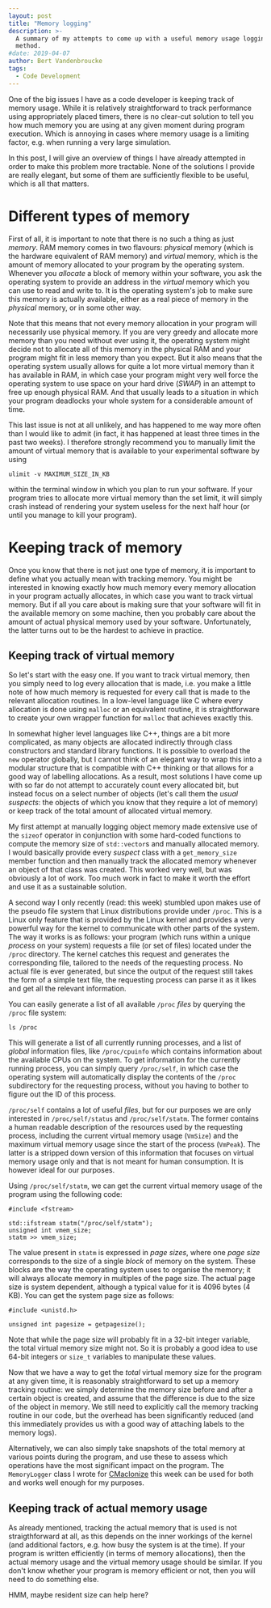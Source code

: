 ```yaml
---
layout: post
title: "Memory logging"
description: >-
  A summary of my attempts to come up with a useful memory usage logging
  method.
#date: 2019-04-07
author: Bert Vandenbroucke
tags: 
  - Code Development
---
```


One of the big issues I have as a code developer is keeping track of 
memory usage. While it is relatively straightforward to track 
performance using appropriately placed timers, there is no clear-cut 
solution to tell you how much memory you are using at any given moment 
during program execution. Which is annoying in cases where memory usage 
is a limiting factor, e.g. when running a very large simulation.

In this post, I will give an overview of things I have already attempted 
in order to make this problem more tractable. None of the solutions I 
provide are really elegant, but some of them are sufficiently flexible 
to be useful, which is all that matters.

# Different types of memory

First of all, it is important to note that there is no such a thing as 
just *memory*. RAM memory comes in two flavours: *physical* memory 
(which is the hardware equivalent of RAM memory) and *virtual* memory, 
which is the amount of memory allocated to your program by the operating 
system. Whenever you *allocate* a block of memory within your software, 
you ask the operating system to provide an address in the *virtual* 
memory which you can use to read and write to. It is the operating 
system's job to make sure this memory is actually available, either as a 
real piece of memory in the *physical* memory, or in some other way.

Note that this means that not every memory allocation in your program 
will necessarily use physical memory. If you are very greedy and 
allocate more memory than you need without ever using it, the operating 
system might decide not to allocate all of this memory in the physical 
RAM and your program might fit in less memory than you expect. But it 
also means that the operating system usually allows for quite a lot more 
virtual memory than it has available in RAM, in which case your program 
might very well force the operating system to use space on your hard 
drive (*SWAP*) in an attempt to free up enough physical RAM. And that 
usually leads to a situation in which your program deadlocks your whole 
system for a considerable amount of time.

This last issue is not at all unlikely, and has happened to me way more 
often than I would like to admit (in fact, it has happened at least 
three times in the past two weeks). I therefore strongly recommend you 
to manually limit the amount of virtual memory that is available to your 
experimental software by using

```
ulimit -v MAXIMUM_SIZE_IN_KB
```

within the terminal window in which you plan to run your software. If 
your program tries to allocate more virtual memory than the set limit, 
it will simply crash instead of rendering your system useless for the 
next half hour (or until you manage to kill your program).

# Keeping track of memory

Once you know that there is not just one type of memory, it is important 
to define what you actually mean with tracking memory. You might be 
interested in knowing exactly how much memory every memory allocation in 
your program actually allocates, in which case you want to track virtual 
memory. But if all you care about is making sure that your software will 
fit in the available memory on some machine, then you probably care 
about the amount of actual physical memory used by your software. 
Unfortunately, the latter turns out to be the hardest to achieve in 
practice.

## Keeping track of virtual memory

So let's start with the easy one. If you want to track virtual memory, 
then you simply need to log every allocation that is made, i.e. you make 
a little note of how much memory is requested for every call that is 
made to the relevant allocation routines. In a low-level language like C 
where every allocation is done using `malloc` or an equivalent routine, 
it is straightforware to create your own wrapper function for `malloc` 
that achieves exactly this.

In somewhat higher level languages like C++, things are a bit more 
complicated, as many objects are allocated indirectly through class 
constructors and standard library functions. It is possible to overload 
the `new` operator globally, but I cannot think of an elegant way to 
wrap this into a modular structure that is compatible with C++ thinking 
or that allows for a good way of labelling allocations. As a result, 
most solutions I have come up with so far do not attempt to accurately 
count every allocated bit, but instead focus on a select number of 
objects (let's call them the *usual suspects*: the objects of which you 
know that they require a lot of memory) or keep track of the total 
amount of allocated virtual memory.

My first attempt at manually logging object memory made extensive use of 
the `sizeof` operator in conjunction with some hard-coded functions to 
compute the memory size of `std::vector`s and manually allocated memory. 
I would basically provide every *suspect* class with a `get_memory_size` 
member function and then manually track the allocated memory whenever an 
object of that class was created. This worked very well, but was 
obviously a lot of work. Too much work in fact to make it worth the 
effort and use it as a sustainable solution.

A second way I only recently (read: this week) stumbled upon makes use 
of the pseudo file system that Linux distributions provide under 
`/proc`. This is a Linux only feature that is provided by the Linux 
kernel and provides a very powerful way for the kernel to communicate 
with other parts of the system. The way it works is as follows: your 
program (which runs within a unique *process* on your system) requests a 
file (or set of files) located under the `/proc` directory. The kernel 
catches this request and generates the corresponding file, tailored to 
the needs of the requesting process. No actual file is ever generated, 
but since the output of the request still takes the form of a simple 
text file, the requesting process can parse it as it likes and get all 
the relevant information.

You can easily generate a list of all available `/proc` *files* by 
querying the `/proc` file system:

```
ls /proc
```

This will generate a list of all currently running processes, and a list 
of *global* information files, like `/proc/cpuinfo` which contains 
information about the available CPUs on the system. To get information 
for the currently running process, you can simply query `/proc/self`, in 
which case the operating system will automatically display the contents 
of the `/proc` subdirectory for the requesting process, without you 
having to bother to figure out the ID of this process.

`/proc/self` contains a lot of useful *files*, but for our purposes we 
are only interested in `/proc/self/status` and `/proc/self/statm`. The 
former contains a human readable description of the resources used by 
the requesting process, including the current virtual memory usage 
(`VmSize`) and the maximum virtual memory usage since the start of the 
process (`VmPeak`). The latter is a stripped down version of this 
information that focuses on virtual memory usage only and that is not 
meant for human consumption. It is however ideal for our purposes.

Using `/proc/self/statm`, we can get the current virtual memory usage of 
the program using the following code:

```
#include <fstream>

std::ifstream statm("/proc/self/statm");
unsigned int vmem_size;
statm >> vmem_size;
```

The value present in `statm` is expressed in *page sizes*, where one 
*page size* corresponds to the size of a single *block* of memory on the 
system. These blocks are the way the operating system uses to organise 
the memory; it will always allocate memory in multiples of the page 
size. The actual page size is system dependent, although a typical value 
for it is 4096 bytes (4 KB). You can get the system page size as 
follows:

```
#include <unistd.h>

unsigned int pagesize = getpagesize();
```

Note that while the page size will probably fit in a 32-bit integer 
variable, the total virtual memory size might not. So it is probably a 
good idea to use 64-bit integers or `size_t` variables to manipulate 
these values.

Now that we have a way to get the *total* virtual memory size for the 
program at any given time, it is reasonably straightforward to set up a 
memory tracking routine: we simply determine the memory size before and 
after a certain object is created, and assume that the difference is due 
to the size of the object in memory. We still need to explicitly call 
the memory tracking routine in our code, but the overhead has been 
significantly reduced (and this immediately provides us with a good way 
of attaching labels to the memory logs).

Alternatively, we can also simply take snapshots of the total memory at 
various points during the program, and use these to assess which 
operations have the most significant impact on the program. The 
`MemoryLogger` class I wrote for 
[CMacIonize](https://github.com/bwvdnbro/CMacIonize/) this week can be 
used for both and works well enough for my purposes.

## Keeping track of actual memory usage

As already mentioned, tracking the actual memory that is used is not 
straigthforward at all, as this depends on the inner workings of the 
kernel (and additional factors, e.g. how busy the system is at the 
time). If your program is written efficiently (in terms of memory 
allocations), then the actual memory usage and the virtual memory usage 
should be similar. If you don't know whether your program is memory 
efficient or not, then you will need to do something else.

HMM, maybe resident size can help here?

